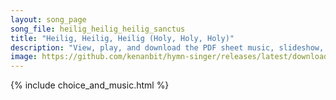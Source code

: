 ```yaml
---
layout: song_page
song_file: heilig_heilig_heilig_sanctus
title: "Heilig, Heilig, Heilig (Holy, Holy, Holy)"
description: "View, play, and download the PDF sheet music, slideshow, and audio. Lyrics: Heilig, heilig, heilig, heilig ist der Herr!   Heilig, heilig, heilig, heilig ist nur er!  Er, der nie begonnen, or, der immer war, ewig ist und walte... german english christian 4part"
image: https://github.com/kenanbit/hymn-singer/releases/latest/download/heilig_heilig_heilig_sanctus-trad.png
---
```


{% include choice_and_music.html %}